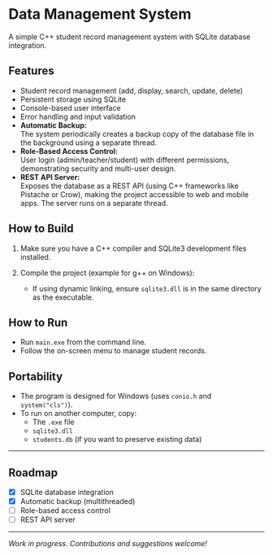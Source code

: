 # Data Management System

A simple C++ student record management system with SQLite database integration.

## Features

- Student record management (add, display, search, update, delete)
- Persistent storage using SQLite
- Console-based user interface
- Error handling and input validation
- **Automatic Backup:**  
  The system periodically creates a backup copy of the database file in the background using a separate thread.
- **Role-Based Access Control:**  
  User login (admin/teacher/student) with different permissions, demonstrating security and multi-user design.
- **REST API Server:**  
  Exposes the database as a REST API (using C++ frameworks like Pistache or Crow), making the project accessible to web and mobile apps. The server runs on a separate thread.

## How to Build

1. Make sure you have a C++ compiler and SQLite3 development files installed.
2. Compile the project (example for g++ on Windows):

   - If using dynamic linking, ensure `sqlite3.dll` is in the same directory as the executable.

## How to Run

- Run `main.exe` from the command line.
- Follow the on-screen menu to manage student records.

## Portability

- The program is designed for Windows (uses `conio.h` and `system("cls")`).
- To run on another computer, copy:
  - The `.exe` file
  - `sqlite3.dll`
  - `students.db` (if you want to preserve existing data)

---

## Roadmap

- [x] SQLite database integration
- [x] Automatic backup (multithreaded)
- [ ] Role-based access control
- [ ] REST API server

---

*Work in progress. Contributions and suggestions welcome!*
